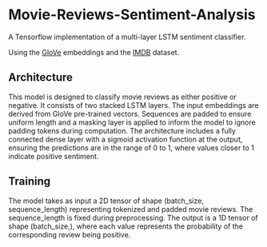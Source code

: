 # Movie-Reviews-Sentiment-Analysis

A Tensorflow implementation of a multi-layer LSTM sentiment classifier.

Using the [GloVe](https://www.kaggle.com/datasets/watts2/glove6b50dtxt) embeddings and the [IMDB](https://www.kaggle.com/datasets/lakshmi25npathi/imdb-dataset-of-50k-movie-reviews) dataset.

## Architecture

This model is designed to classify movie reviews as either positive or negative. It consists of two stacked LSTM layers. The input embeddings are derived from GloVe pre-trained vectors. Sequences are padded to ensure uniform length and a masking layer is applied to inform the model to ignore padding tokens during computation. The architecture includes a fully connected dense layer with a sigmoid activation function at the output, ensuring the predictions are in the range of 0 to 1, where values closer to 1 indicate positive sentiment.

## Training
The model takes as input a 2D tensor of shape (batch_size, sequence_length) representing tokenized and padded movie reviews. The sequence_length is fixed during preprocessing. The output is a 1D tensor of shape (batch_size,), where each value represents the probability of the corresponding review being positive.

